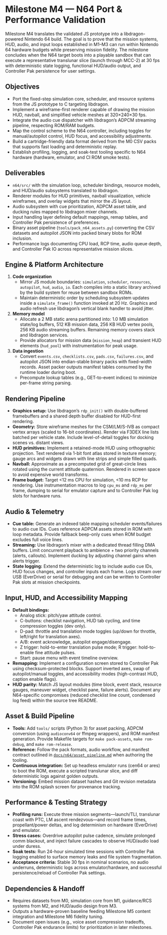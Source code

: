 # Milestone M4 — N64 Port & Performance Validation

Milestone M4 translates the validated JS prototype into a libdragon-powered Nintendo 64 build. The goal is to prove that the
mission systems, HUD, audio, and input loops established in M1–M3 can run within Nintendo 64 hardware budgets while preserving
mission fidelity. The milestone concludes when the N64 target boots into a playable sandbox that can execute a representative
translunar slice (launch through MCC-2) at 30 fps with deterministic state logging, functional HUD/audio output, and Controller
Pak persistence for user settings.

## Objectives
- Port the fixed-step simulation core, scheduler, and resource systems from the JS prototype to C targeting libdragon.
- Implement a wireframe-first renderer capable of drawing the mission HUD, navball, and simplified vehicle meshes at 320×240×30 fps.
- Integrate the audio cue dispatcher with libdragon’s ADPCM streaming pipeline, respecting ROM/RAM budgets.
- Map the control scheme to the N64 controller, including toggles for manual/autopilot control, HUD focus, and accessibility
  adjustments.
- Build a cartridge-friendly data format derived from the M0 CSV packs that supports fast loading and deterministic replay.
- Establish profiling, logging, and soak-test tooling specific to N64 hardware (hardware, emulator, and CI ROM smoke tests).

## Deliverables
- `n64/src/` with the simulation loop, scheduler bindings, resource models, and HUD/audio subsystems translated to libdragon.
- Renderer modules for HUD primitives, navball visualization, vehicle wireframes, and overlay widgets that mirror the JS layout.
- Audio subsystem with cue prioritization, ADPCM asset table, and ducking rules mapped to libdragon mixer channels.
- Input handling layer defining default mappings, remap tables, and Controller Pak persistence of preferences.
- Binary asset pipeline (`tools/pack_n64_assets.py`) converting the CSV datasets and autopilot JSON into packed binary blobs for ROM inclusion.
- Performance logs documenting CPU load, RCP time, audio queue depth, and Controller Pak IO across representative mission slices.

## Engine & Platform Architecture
1. **Code organization**
   - Mirror JS module boundaries: `simulation`, `scheduler`, `resources`, `autopilot`, `hud`, `audio`, `io`. Each compiles into a
     static library archived by the build system for reuse between sandbox ROMs.
   - Maintain deterministic order by scheduling subsystem updates inside a `simulate_frame()` function invoked at 20 Hz. Graphics
     and audio refresh use libdragon’s vertical blank handler to avoid jitter.
2. **Memory model**
   - Allocate a 2 MB static arena partitioned into: 1.0 MB simulation state/log buffers, 512 KB mission data, 256 KB HUD vertex
     pools, 256 KB audio streaming buffers. Remaining memory covers stack and libdragon services.
   - Provide allocators for mission data (`mission_heap`) and transient HUD elements (`hud_pool`) with instrumentation for peak usage.
3. **Data ingestion**
   - Convert `events.csv`, `checklists.csv`, `pads.csv`, `failures.csv`, and autopilot JSON into endian-stable binary packs with
     fixed-width records. Asset packer outputs manifest tables consumed by the runtime loader during boot.
   - Precompute lookup tables (e.g., GET-to-event indices) to minimize per-frame string parsing.

## Rendering Pipeline
- **Graphics setup:** Use libdragon’s `rdp_init()` with double-buffered framebuffers and a shared depth buffer disabled for HUD-first rendering.
- **Geometry:** Store wireframe meshes for the CSM/LM/S-IVB as compact vertex arrays (scaled to 16-bit coordinates). Render via
  F3DEX line lists batched per vehicle state. Include level-of-detail toggles for docking scenes vs. distant views.
- **HUD primitives:** Implement a retained-mode HUD using orthographic projection. Text rendered via 1-bit font atlas stored in
  texture memory; gauge arcs and widgets drawn with line strips and simple filled quads.
- **Navball:** Approximate as a precomputed grid of great-circle lines rotated using the current attitude quaternion. Rendered in
  screen space to avoid expensive world transforms.
- **Frame budget:** Target <12 ms CPU for simulation, <10 ms RCP for rendering. Use instrumentation macros to log `cpu_ms` and
  `rdp_ms` per frame, dumping to serial for emulator capture and to Controller Pak log slots for hardware runs.

## Audio & Telemetry
- **Cue table:** Generate an indexed table mapping scheduler events/failures to audio cue IDs. Cues reference ADPCM assets stored
  in ROM with loop metadata. Provide fallback beep-only cues when ROM budget excludes full voice lines.
- **Streaming:** Use libdragon’s mixer with a dedicated thread filling DMA buffers. Limit concurrent playback to ambience + two
  priority channels (alerts, callouts). Implement ducking by adjusting channel gains when alerts trigger.
- **State logging:** Extend the deterministic log to include audio cue IDs, HUD focus changes, and controller inputs each frame.
  Logs stream over USB (EverDrive) or serial for debugging and can be written to Controller Pak slots at mission checkpoints.

## Input, HUD, and Accessibility Mapping
- **Default bindings:**
  - Analog stick: pitch/yaw attitude control.
  - C-buttons: checklist navigation, HUD tab cycling, and time compression toggles (dev only).
  - D-pad: throttle and translation mode toggles (up/down for throttle, left/right for translation axes).
  - A/B: event acknowledge, autopilot engage/disengage.
  - Z trigger: hold-to-enter translation pulse mode; R trigger: hold-to-enable fine attitude pulses.
  - Start: pause menu with event timeline overview.
- **Remapping:** Implement a configuration screen stored to Controller Pak using checksum-protected blocks. Support inverted axes,
  swap of autopilot/manual toggles, and accessibility modes (high-contrast HUD, caption enable flags).
- **HUD parity:** Match JS layout modules (time block, event stack, resource gauges, maneuver widget, checklist pane, failure alerts).
  Document any N64-specific compromises (reduced checklist line count, condensed log feed) within the source tree README.

## Asset & Build Pipeline
- **Tools:** Add `tools/` scripts (Python 3) for asset packing, ADPCM conversion (using `audioconv64` or ffmpeg wrappers), and ROM
  manifest generation. Provide Makefile targets for `make pack-assets`, `make rom-debug`, and `make rom-release`.
- **Reference:** Follow the pack formats, audio workflow, and manifest contract outlined in [`docs/n64/asset_pipeline.md`](../n64/asset_pipeline.md) when authoring the tooling.
- **Continuous integration:** Set up headless emulator runs (cen64 or ares) to boot the ROM, execute a scripted translunar slice,
  and diff deterministic logs against golden outputs.
- **Versioning:** Embed mission dataset hashes and Git revision metadata into the ROM splash screen for provenance tracking.

## Performance & Testing Strategy
- **Profiling runs:** Execute three mission segments—launch/TLI, translunar coast with PTC, LM ascent rendezvous—and record frame
  times, propellant/power deltas, and log determinism on hardware (EverDrive) and emulator.
- **Stress cases:** Overdrive autopilot pulse cadence, simulate prolonged comm blackout, and inject failure cascades to observe
  HUD/audio load under duress.
- **Soak tests:** Run 24-hour simulated time sessions with Controller Pak logging enabled to surface memory leaks and file system
  fragmentation.
- **Acceptance criteria:** Stable 30 fps in nominal scenarios, no audio underruns, deterministic logs across emulator/hardware,
  and successful persistence/reload of Controller Pak settings.

## Dependencies & Handoff
- Requires datasets from M0, simulation core from M1, guidance/RCS systems from M2, and HUD/audio design from M3.
- Outputs a hardware-proven baseline feeding Milestone M5 content integration and Milestone M6 fidelity tuning.
- Document open issues (e.g., voice asset compression tradeoffs, Controller Pak endurance limits) for prioritization in later
  milestones.
